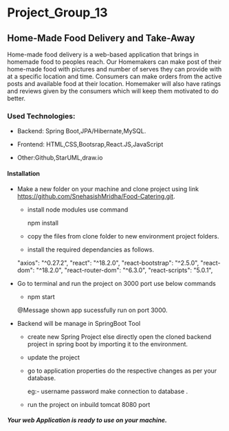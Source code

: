 # Project_Group_13

## Home-Made Food Delivery and Take-Away 
Home-made food delivery is a web-based application that brings in homemade food to peoples reach. Our Homemakers can make post
of their home-made food with pictures and number of serves they can provide with at a specific location and time. Consumers can
make orders from the active posts and available food at their location. Homemaker will also have ratings and reviews given by 
the consumers which will keep them motivated to do better.


 
### Used Technologies:

  - Backend: Spring Boot,JPA/Hibernate,MySQL.
  
  - Frontend: HTML,CSS,Bootsrap,React.JS,JavaScript
  
  - Other:Github,StarUML,draw.io

#### Installation
  - Make a new folder on your machine and clone project using link https://github.com/SnehasishMridha/Food-Catering.git.

       
     - install node modules use command
     
       npm install
       
     - copy the files from clone folder to new environment project folders.
     
     - install the required dependancies as follows.
    
      "axios": "^0.27.2",
      "react": "^18.2.0",
      "react-bootstrap": "^2.5.0",
      "react-dom": "^18.2.0",
      "react-router-dom": "^6.3.0",
      "react-scripts": "5.0.1",
    
  

  - Go to terminal and run the project on 3000 port
     use below commands 
     - npm start

     @Message shown app sucessfully run on port 3000.

  - Backend will be manage in SpringBoot Tool
     - create new Spring Project else directly open the cloned backend project in spring boot by importing it to the environment.
     - update the project 
     - go to application properties do the respective changes as per your database. 
     
       eg:- username password make connection to database .
       
     - run the project on inbuild tomcat 8080 port

##### Your web Application is ready to use on your machine.
   
